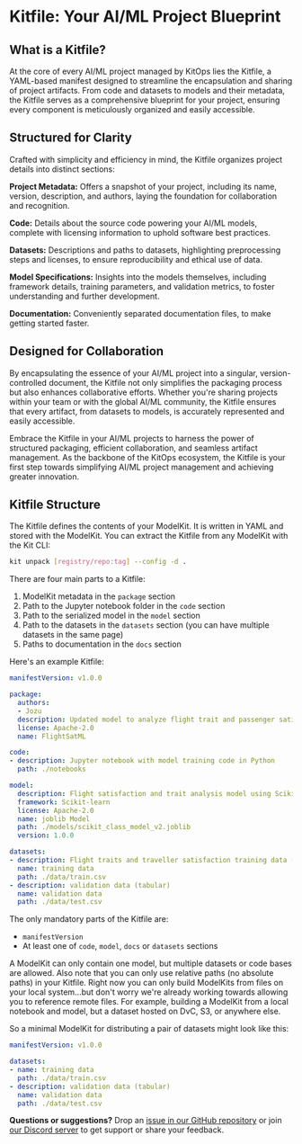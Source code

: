 # Kitfile: Your AI/ML Project Blueprint

## What is a Kitfile?

At the core of every AI/ML project managed by KitOps lies the Kitfile, a YAML-based manifest designed to streamline the encapsulation and sharing of project artifacts. From code and datasets to models and their metadata, the Kitfile serves as a comprehensive blueprint for your project, ensuring every component is meticulously organized and easily accessible.

## Structured for Clarity

Crafted with simplicity and efficiency in mind, the Kitfile organizes project details into distinct sections:

**Project Metadata:** Offers a snapshot of your project, including its name, version, description, and authors, laying the foundation for collaboration and recognition.

**Code:** Details about the source code powering your AI/ML models, complete with licensing information to uphold software best practices.

**Datasets:** Descriptions and paths to datasets, highlighting preprocessing steps and licenses, to ensure reproducibility and ethical use of data.

**Model Specifications:** Insights into the models themselves, including framework details, training parameters, and validation metrics, to foster understanding and further development.

**Documentation:** Conveniently separated documentation files, to make getting started faster.

## Designed for Collaboration

By encapsulating the essence of your AI/ML project into a singular, version-controlled document, the Kitfile not only simplifies the packaging process but also enhances collaborative efforts. Whether you're sharing projects within your team or with the global AI/ML community, the Kitfile ensures that every artifact, from datasets to models, is accurately represented and easily accessible.

Embrace the Kitfile in your AI/ML projects to harness the power of structured packaging, efficient collaboration, and seamless artifact management. As the backbone of the KitOps ecosystem, the Kitfile is your first step towards simplifying AI/ML project management and achieving greater innovation.

## Kitfile Structure

The Kitfile defines the contents of your ModelKit. It is written in YAML and stored with the ModelKit. You can extract the Kitfile from any ModelKit with the Kit CLI:

```sh
kit unpack [registry/repo:tag] --config -d .
```

There are four main parts to a Kitfile:
1. ModelKit metadata in the `package` section
1. Path to the Jupyter notebook folder in the `code` section
1. Path to the serialized model in the `model` section
1. Path to the datasets in the `datasets` section (you can have multiple datasets in the same page)
1. Paths to documentation in the `docs` section

Here's an example Kitfile:

```yaml
manifestVersion: v1.0.0

package:
  authors:
  - Jozu
  description: Updated model to analyze flight trait and passenger satisfaction data
  license: Apache-2.0
  name: FlightSatML

code:
- description: Jupyter notebook with model training code in Python
  path: ./notebooks

model:
  description: Flight satisfaction and trait analysis model using Scikit-learn
  framework: Scikit-learn
  license: Apache-2.0
  name: joblib Model
  path: ./models/scikit_class_model_v2.joblib
  version: 1.0.0

datasets:
- description: Flight traits and traveller satisfaction training data (tabular)
  name: training data
  path: ./data/train.csv
- description: validation data (tabular)
  name: validation data
  path: ./data/test.csv
```

The only mandatory parts of the Kitfile are:
* `manifestVersion`
* At least one of `code`, `model`, `docs` or `datasets` sections

A ModelKit can only contain one model, but multiple datasets or code bases are allowed. Also note that you can only use relative paths (no absolute paths) in your Kitfile. Right now you can only build ModelKits from files on your local system...but don't worry we're already working towards allowing you to reference remote files. For example, building a ModelKit from a local notebook and model, but a dataset hosted on DvC, S3, or anywhere else.

So a minimal ModelKit for distributing a pair of datasets might look like this:
```yaml
manifestVersion: v1.0.0

datasets:
- name: training data
  path: ./data/train.csv
- description: validation data (tabular)
  name: validation data
  path: ./data/test.csv
```

**Questions or suggestions?** Drop an [issue in our GitHub repository](https://github.com/jozu-ai/kitops/issues) or join [our Discord server](https://discord.gg/Tapeh8agYy) to get support or share your feedback.